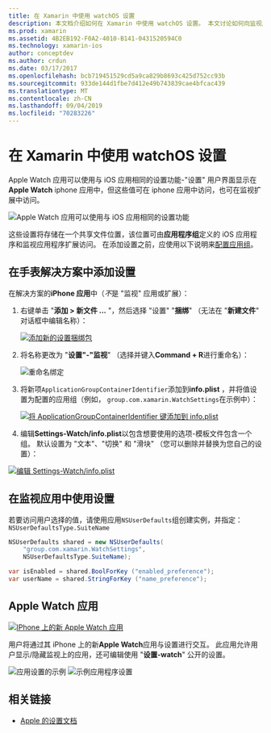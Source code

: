 ```yaml
---
title: 在 Xamarin 中使用 watchOS 设置
description: 本文档介绍如何在 Xamarin 中使用 watchOS 设置。 本文讨论如何向监视应用解决方案添加设置、如何在应用中使用这些设置以及 iPhone 上的 Apple Watch 应用。
ms.prod: xamarin
ms.assetid: 4B2EB192-F0A2-4010-B141-0431520594C0
ms.technology: xamarin-ios
author: conceptdev
ms.author: crdun
ms.date: 03/17/2017
ms.openlocfilehash: bcb719451529cd5a9ca829b8693c425d752cc93b
ms.sourcegitcommit: 933de144d1fbe7d412e49b743839cae4bfcac439
ms.translationtype: MT
ms.contentlocale: zh-CN
ms.lasthandoff: 09/04/2019
ms.locfileid: "70283226"
---
```

# <a name="working-with-watchos-settings-in-xamarin"></a>在 Xamarin 中使用 watchOS 设置

Apple Watch 应用可以使用与 iOS 应用相同的设置功能-"设置" 用户界面显示在**Apple Watch** iphone 应用中，但这些值可在 iphone 应用中访问，也可在监视扩展中访问。

![](settings-images/intro.png "Apple Watch 应用可以使用与 iOS 应用相同的设置功能")

这些设置将存储在一个共享文件位置，该位置可由**应用程序组**定义的 iOS 应用程序和监视应用程序扩展访问。 在添加设置之前，应使用以下说明来[配置应用组](~/ios/watchos/app-fundamentals/app-groups.md)。

## <a name="add-settings-in-a-watch-solution"></a>在手表解决方案中添加设置

在解决方案的**iPhone 应用**中（*不*是 "监视" 应用或扩展）：

1. 右键单击 "**添加 > 新文件 ...** "，然后选择 "设置" "**捆绑**" （无法在 "**新建文件**" 对话框中编辑名称）：

   [![](settings-images/settings-add-sml.png "添加新的设置捆绑包")](settings-images/settings-add.png#lightbox)

2. 将名称更改为 "**设置"-"监视**" （选择并键入**Command + R**进行重命名）：

   ![](settings-images/settings-rename.png "重命名绑定")

3. 将新项`ApplicationGroupContainerIdentifier`添加到**info.plist** ，并将值设置为配置的应用组（例如， `group.com.xamarin.WatchSettings`在示例中）：

   [![](settings-images/settings-appgroup-sml.png "将 ApplicationGroupContainerIdentifier 键添加到 info.plist")](settings-images/settings-appgroup.png#lightbox)

4. 编辑**Settings-Watch/info.plist**以包含想要使用的选项-模板文件包含一个组。
  默认设置为 "文本"、"切换" 和 "滑块" （您可以删除并替换为您自己的设置）：

  [![](settings-images/rootplist-sml.png "编辑 Settings-Watch/info.plist")](settings-images/rootplist.png#lightbox)


## <a name="use-settings-in-the-watch-app"></a>在监视应用中使用设置

若要访问用户选择的值，请使用应用`NSUserDefaults`组创建实例，并指定： `NSUserDefaultsType.SuiteName`

```csharp
NSUserDefaults shared = new NSUserDefaults(
    "group.com.xamarin.WatchSettings",
    NSUserDefaultsType.SuiteName);

var isEnabled = shared.BoolForKey ("enabled_preference");
var userName = shared.StringForKey ("name_preference");
```

## <a name="apple-watch-app"></a>Apple Watch 应用

[![](settings-images/settings-app-sml.png "IPhone 上的新 Apple Watch 应用")](settings-images/settings-app.png#lightbox)

用户将通过其 iPhone 上的新**Apple Watch**应用与设置进行交互。 此应用允许用户显示/隐藏监视上的应用，还可编辑使用 "**设置-watch**" 公开的设置。

![](settings-images/applewatch-1.png "应用设置的示例") ![](settings-images/applewatch-2.png "示例应用程序设置")



## <a name="related-links"></a>相关链接

- [Apple 的设置文档](https://developer.apple.com/library/prerelease/ios/documentation/General/Conceptual/WatchKitProgrammingGuide/Settings.html#//apple_ref/doc/uid/TP40014969-CH22-SW1)
